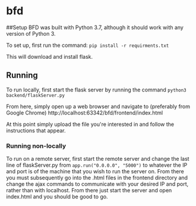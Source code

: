 # bfd
##Setup
BFD was built with Python 3.7, although it should work with any version of Python 3. 

To set up, first run the command:
```pip install -r requirments.txt```

This will download and install flask.

## Running

To run locally, first start the flask server by running the command 
```python3 backend/flaskServer.py```

From here, simply open up a web browser and navigate to (preferably from Google Chrome)
http://localhost:63342/bfd/frontend/index.html

At this point simply upload the file you're interested in and follow the instructions that appear.


### Running non-locally
To run on a remote server, first start the remote server and 
change the last line of flaskServer.py from 
```app.run("0.0.0.0", "5000")``` to whatever the IP and port is of the machine
that you wish to run the server on. From there you must subsequently go into the .html files
in the frontend directory 
and change the ajax commands to communicate with your desired IP and port, rather than
with localhost. From there just start the server and open index.html and you should be 
good to go.
